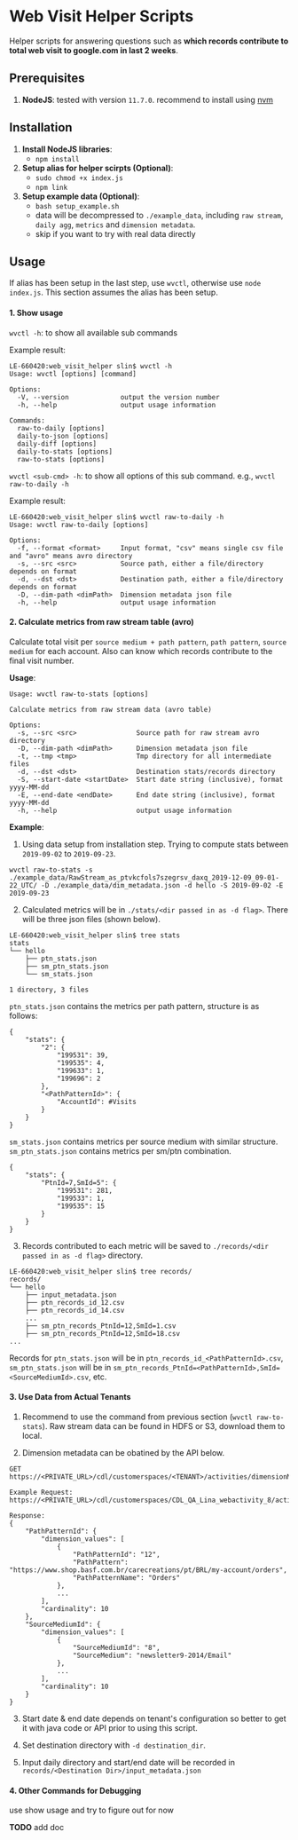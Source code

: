 Web Visit Helper Scripts
========

Helper scripts for answering questions such as **which records contribute to total web visit to google.com in last 2 weeks**.

## Prerequisites

1. **NodeJS**: tested with version `11.7.0`. recommend to install using [nvm](https://github.com/nvm-sh/nvm)

## Installation

1. **Install NodeJS libraries**:
    - `npm install`
2. **Setup alias for helper scirpts (Optional)**:
    - `sudo chmod +x index.js`
    - `npm link`
3. **Setup example data (Optional)**:
    - `bash setup_example.sh`
    - data will be decompressed to `./example_data`, including `raw stream`, `daily agg`, `metrics` and `dimension metadata`.
    - skip if you want to try with real data directly

## Usage

If alias has been setup in the last step, use `wvctl`, otherwise use `node index.js`. This section assumes the alias has been setup.

#### 1. Show usage

`wvctl -h`: to show all available sub commands

Example result:
```
LE-660420:web_visit_helper slin$ wvctl -h
Usage: wvctl [options] [command]

Options:
  -V, --version             output the version number
  -h, --help                output usage information

Commands:
  raw-to-daily [options]
  daily-to-json [options]
  daily-diff [options]
  daily-to-stats [options]
  raw-to-stats [options]
```

`wvctl <sub-cmd> -h`: to show all options of this sub command. e.g., `wvctl raw-to-daily -h`

Example result:
```
LE-660420:web_visit_helper slin$ wvctl raw-to-daily -h
Usage: wvctl raw-to-daily [options]

Options:
  -f, --format <format>     Input format, "csv" means single csv file and "avro" means avro directory
  -s, --src <src>           Source path, either a file/directory depends on format
  -d, --dst <dst>           Destination path, either a file/directory depends on format
  -D, --dim-path <dimPath>  Dimension metadata json file
  -h, --help                output usage information
```

#### 2. Calculate metrics from raw stream table (avro)

Calculate total visit per `source medium + path pattern`, `path pattern`, `source medium` for each account. Also can know which records contribute to the final visit number.

**Usage**:
```
Usage: wvctl raw-to-stats [options]

Calculate metrics from raw stream data (avro table)

Options:
  -s, --src <src>               Source path for raw stream avro directory
  -D, --dim-path <dimPath>      Dimension metadata json file
  -t, --tmp <tmp>               Tmp directory for all intermediate files
  -d, --dst <dst>               Destination stats/records directory
  -S, --start-date <startDate>  Start date string (inclusive), format yyyy-MM-dd
  -E, --end-date <endDate>      End date string (inclusive), format yyyy-MM-dd
  -h, --help                    output usage information
```

**Example**:

1. Using data setup from installation step. Trying to compute stats between `2019-09-02` to `2019-09-23`.

`wvctl raw-to-stats -s ./example_data/RawStream_as_ptvkcfols7szegrsv_daxq_2019-12-09_09-01-22_UTC/ -D ./example_data/dim_metadata.json -d hello -S 2019-09-02 -E 2019-09-23`

2. Calculated metrics will be in `./stats/<dir passed in as -d flag>`. There will be three json files (shown below).

```
LE-660420:web_visit_helper slin$ tree stats
stats
└── hello
    ├── ptn_stats.json
    ├── sm_ptn_stats.json
    └── sm_stats.json

1 directory, 3 files
```

`ptn_stats.json` contains the metrics per path pattern, structure is as follows:
```
{
    "stats": {
        "2": {
            "199531": 39,
            "199535": 4,
            "199633": 1,
            "199696": 2
        },
        "<PathPatternId>": {
            "AccountId": #Visits
        }
    }
}
```
`sm_stats.json` contains metrics per source medium with similar structure.
`sm_ptn_stats.json` contains metrics per sm/ptn combination.
```
{
    "stats": {
        "PtnId=7,SmId=5": {
            "199531": 281,
            "199533": 1,
            "199535": 15
        }
    }
}
```

3. Records contributed to each metric will be saved to `./records/<dir passed in as -d flag>` directory.

```
LE-660420:web_visit_helper slin$ tree records/
records/
└── hello
    ├── input_metadata.json
    ├── ptn_records_id_12.csv
    ├── ptn_records_id_14.csv
    ...
    ├── sm_ptn_records_PtnId=12,SmId=1.csv
    ├── sm_ptn_records_PtnId=12,SmId=18.csv
...
```

Records for `ptn_stats.json` will be in `ptn_records_id_<PathPatternId>.csv`, `sm_ptn_stats.json` will be in `sm_ptn_records_PtnId=<PathPatternId>,SmId=<SourceMediumId>.csv`, etc.

#### 3. Use Data from Actual Tenants

1. Recommend to use the command from previous section (`wvctl raw-to-stats`). Raw stream data can be found in HDFS or S3, download them to local.

2. Dimension metadata can be obatined by the API below.
```
GET https://<PRIVATE_URL>/cdl/customerspaces/<TENANT>/activities/dimensionMetadata/streams/WebVisit

Example Request:
https://<PRIVATE_URL>/cdl/customerspaces/CDL_QA_Lina_webactivity_8/activities/dimensionMetadata/streams/WebVisit

Response:
{
    "PathPatternId": {
        "dimension_values": [
            {
                "PathPatternId": "12",
                "PathPattern": "https://www.shop.basf.com.br/carecreations/pt/BRL/my-account/orders",
                "PathPatternName": "Orders"
            },
            ...
        ],
        "cardinality": 10
    },
    "SourceMediumId": {
        "dimension_values": [
            {
                "SourceMediumId": "8",
                "SourceMedium": "newsletter9-2014/Email"
            },
            ...
        ],
        "cardinality": 10
    }
}
```

3. Start date & end date depends on tenant's configuration so better to get it with java code or API prior to using this script.

4. Set destination directory with `-d destination_dir`.

5. Input daily directory and start/end date will be recorded in `records/<Destination Dir>/input_metadata.json`

#### 4. Other Commands for Debugging

use show usage and try to figure out for now

**TODO** add doc
